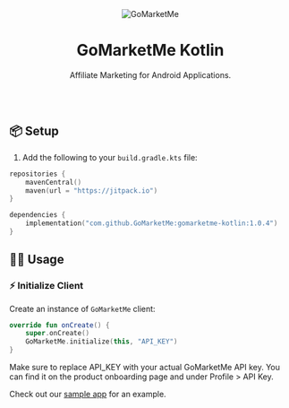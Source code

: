 <div align="center">
	<img src="https://static.gomarketme.net/assets/gmm-icon.png" alt="GoMarketMe"/>
	<br>
	<h1>GoMarketMe Kotlin</h1>
	<p>Affiliate Marketing for Android Applications.</p>
	<br>
	<br>
</div>

## 📦 Setup

1. Add the following to your `build.gradle.kts` file:

```kotlin
repositories {
    mavenCentral()
	maven(url = "https://jitpack.io")
}

dependencies {
    implementation("com.github.GoMarketMe:gomarketme-kotlin:1.0.4")
}
```

## 🧑‍💻 Usage

### ⚡️ Initialize Client

Create an instance of `GoMarketMe` client:

```kotlin
override fun onCreate() {
    super.onCreate()    
    GoMarketMe.initialize(this, "API_KEY")
}
```

Make sure to replace API_KEY with your actual GoMarketMe API key. You can find it on the product onboarding page and under Profile > API Key.

Check out our <a href="https://github.com/GoMarketMe/gomarketme-kotlin-sample-app" target="_blank">sample app</a> for an example.
